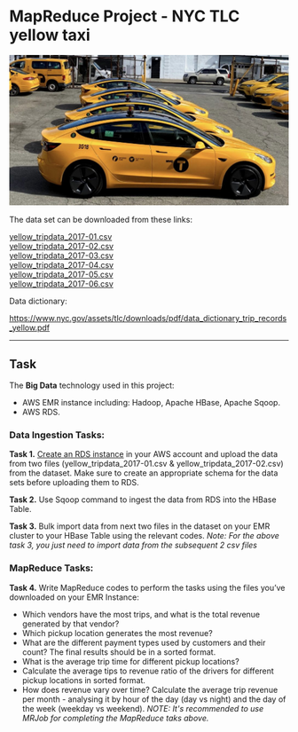 # MapReduce Project - NYC TLC yellow taxi

![image](images/Telsa-model-3-yellow-taxi.jpg)

The data set can be downloaded from these links:

[yellow_tripdata_2017-01.csv](https://nyc-tlc-upgrad.s3.amazonaws.com/yellow_tripdata_2017-01.csv)  
[yellow_tripdata_2017-02.csv](https://nyc-tlc-upgrad.s3.amazonaws.com/yellow_tripdata_2017-02.csv)  
[yellow_tripdata_2017-03.csv](https://nyc-tlc-upgrad.s3.amazonaws.com/yellow_tripdata_2017-03.csv)  
[yellow_tripdata_2017-04.csv](https://nyc-tlc-upgrad.s3.amazonaws.com/yellow_tripdata_2017-04.csv)  
[yellow_tripdata_2017-05.csv](https://nyc-tlc-upgrad.s3.amazonaws.com/yellow_tripdata_2017-05.csv)  
[yellow_tripdata_2017-06.csv](https://nyc-tlc-upgrad.s3.amazonaws.com/yellow_tripdata_2017-06.csv) 

Data dictionary:

https://www.nyc.gov/assets/tlc/downloads/pdf/data_dictionary_trip_records_yellow.pdf

----
## Task  
The **Big Data** technology used in this project:
- AWS EMR instance including: Hadoop, Apache HBase, Apache Sqoop.
- AWS RDS.

### Data Ingestion Tasks:  
**Task 1.** [Create an RDS instance](https://cdn.upgrad.com/uploads/production/08f82196-b083-426a-ab25-1eb052c43683/Documentation%2B-%2BWorking%2Bwith%2BRDS.pdf) in your AWS account and upload the data from two files (yellow_tripdata_2017-01.csv & yellow_tripdata_2017-02.csv) from the dataset. Make sure to create an appropriate schema for the data sets before uploading them to RDS.  

**Task 2.** Use Sqoop command to ingest the data from RDS into the HBase Table.  

**Task 3.** Bulk import data from next two files in the dataset on your EMR cluster to your HBase Table using the relevant codes.
_Note: For the above task 3, you just need to import data from the subsequent 2 csv files_

### MapReduce Tasks:  
**Task 4.** Write MapReduce codes to perform the tasks using the files you’ve downloaded on your EMR Instance:
- Which vendors have the most trips, and what is the total revenue generated by that vendor?
- Which pickup location generates the most revenue? 
- What are the different payment types used by customers and their count? The final results should be in a sorted format.
- What is the average trip time for different pickup locations?
-  Calculate the average tips to revenue ratio of the drivers for different pickup locations in sorted format.
- How does revenue vary over time? Calculate the average trip revenue per month - analysing it by hour of the day (day vs night) and the day of the week (weekday vs weekend).
_NOTE: It's recommended to use MRJob for completing the MapReduce taks above._
